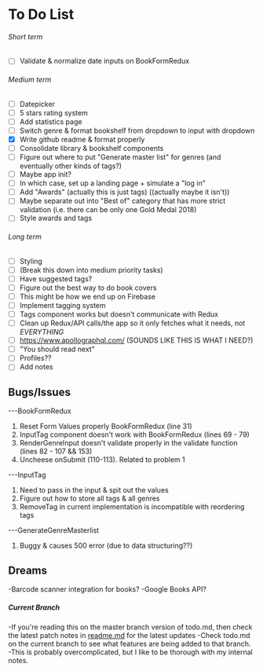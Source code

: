# To Do List

###### Short term

- [ ] Validate & normalize date inputs on BookFormRedux

###### Medium term

- [ ] Datepicker
- [ ] 5 stars rating system
- [ ] Add statistics page
- [ ] Switch genre & format bookshelf from dropdown to input with dropdown
- [x] Write github readme & format properly
- [ ] Consolidate library & bookshelf components
- [ ] Figure out where to put "Generate master list" for genres (and eventually other kinds of tags?)
- [ ] Maybe app init?
- [ ] In which case, set up a landing page + simulate a "log in"
- [ ] Add "Awards" (actually this is just tags) ((actually maybe it isn't))
- [ ] Maybe separate out into "Best of" category that has more strict validation (i.e. there can be only one Gold Medal 2018)
- [ ] Style awards and tags

###### Long term

- [ ] Styling
- [ ] (Break this down into medium priority tasks)
- [ ] Have suggested tags?
- [ ] Figure out the best way to do book covers
- [ ] This might be how we end up on Firebase
- [ ] Implement tagging system
- [ ] Tags component works but doesn't communicate with Redux
- [ ] Clean up Redux/API calls/the app so it only fetches what it needs, not _EVERYTHING_
- [ ] https://www.apollographql.com/ (SOUNDS LIKE THIS IS WHAT I NEED?)
- [ ] "You should read next"
- [ ] Profiles??
- [ ] Add notes

## Bugs/Issues

---BookFormRedux

1. Reset Form Values properly BookFormRedux (line 31)
2. InputTag component doesn't work with BookFormRedux (lines 69 - 79)
3. RenderGenreInput doesn't validate properly in the validate function (lines 82 - 107 && 153)
4. Uncheese onSubmit (110-113). Related to problem 1

---InputTag

1. Need to pass in the input & spit out the values
2. Figure out how to store all tags & all genres
3. RemoveTag in current implementation is incompatible with reordering tags

---GenerateGenreMasterlist

1. Buggy & causes 500 error (due to data structuring??)

## Dreams

-Barcode scanner integration for books?
-Google Books API?

##### Current Branch

-If you're reading this on the master branch version of todo.md, then check the latest patch notes in [readme.md](/readme.md) for the latest updates
-Check todo.md on the current branch to see what features are being added to that branch.
-This is probably overcomplicated, but I like to be thorough with my internal notes.
